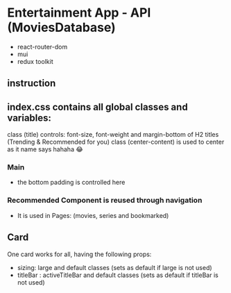 # Entertainment App - API (MoviesDatabase)

- react-router-dom
- mui  
- redux toolkit

## instruction

## index.css contains all global classes and variables:

class (title) controls: font-size, font-weight and margin-bottom of H2 titles (Trending & Recommended for you)
class (center-content) is used to center as it name says hahaha 😂


### Main

- the bottom padding is controlled here

### Recommended Component is reused through navigation

- It is used in Pages: (movies, series and bookmarked)

## Card

One card works for all, having the following props:

- sizing: large and default classes (sets as default if large is not used)
- titleBar : activeTitleBar and default classes (sets as default if titleBar is not used)